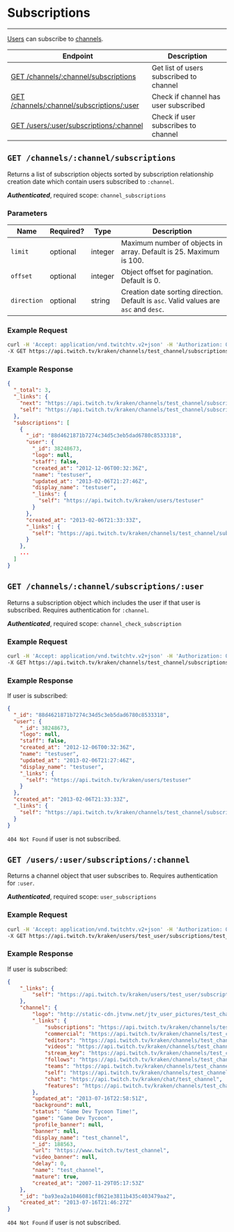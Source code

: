 # Subscriptions

***

[Users][users] can subscribe to [channels][channels].

| Endpoint | Description |
| ---- | --------------- |
| [GET /channels/:channel/subscriptions](/v2_resources/subscriptions.md#get-channelschannelsubscriptions) | Get list of users subscribed to channel |
| [GET /channels/:channel/subscriptions/:user](/v2_resources/subscriptions.md#get-channelschannelsubscriptionsuser) | Check if channel has user subscribed |
| [GET /users/:user/subscriptions/:channel](/v2_resources/subscriptions.md#get-usersusersubscriptionschannel) | Check if user subscribes to channel |

[users]: /v2_resources/users.md
[channels]: /v2_resources/channels.md

## `GET /channels/:channel/subscriptions`

Returns a list of subscription objects sorted by subscription relationship creation date which contain users subscribed to `:channel`.

*__Authenticated__*, required scope: `channel_subscriptions`

### Parameters

<table>
    <thead>
        <tr>
            <th>Name</th>
            <th>Required?</th>
            <th width="50">Type</th>
            <th width=100%>Description</th>
        </tr>
    </thead>
    <tbody>
        <tr>
            <td><code>limit</code></td>
            <td>optional</td>
            <td>integer</td>
            <td>Maximum number of objects in array. Default is 25. Maximum is 100.</td>
        </tr>
        <tr>
            <td><code>offset</code></td>
            <td>optional</td>
            <td>integer</td>
            <td>Object offset for pagination. Default is 0.</td>
        </tr>
        <tr>
            <td><code>direction</code></td>
            <td>optional</td>
            <td>string</td>
            <td>Creation date sorting direction. Default is <code>asc</code>. Valid values are <code>asc</code> and <code>desc</code>.</td>
        </tr>
    </tbody>
</table>

### Example Request

```bash
curl -H 'Accept: application/vnd.twitchtv.v2+json' -H 'Authorization: OAuth <access_token>' \
-X GET https://api.twitch.tv/kraken/channels/test_channel/subscriptions
```

### Example Response

```json
{
  "_total": 3,
  "_links": {
    "next": "https://api.twitch.tv/kraken/channels/test_channel/subscriptions?limit=25&offset=25",
    "self": "https://api.twitch.tv/kraken/channels/test_channel/subscriptions?limit=25&offset=0"
  },
  "subscriptions": [
    {
      "_id": "88d4621871b7274c34d5c3eb5dad6780c8533318",
      "user": {
        "_id": 38248673,
        "logo": null,
        "staff": false,
        "created_at": "2012-12-06T00:32:36Z",
        "name": "testuser",
        "updated_at": "2013-02-06T21:27:46Z",
        "display_name": "testuser",
        "_links": {
          "self": "https://api.twitch.tv/kraken/users/testuser"
        }
      },
      "created_at": "2013-02-06T21:33:33Z",
      "_links": {
        "self": "https://api.twitch.tv/kraken/channels/test_channel/subscriptions/testuser"
      }
    },
    ...
  ]
}
```

## `GET /channels/:channel/subscriptions/:user`

Returns a subscription object which includes the user if that user is subscribed. Requires authentication for `:channel`.

*__Authenticated__*, required scope: `channel_check_subscription`

### Example Request

```bash
curl -H 'Accept: application/vnd.twitchtv.v2+json' -H 'Authorization: OAuth <access_token>' \
-X GET https://api.twitch.tv/kraken/channels/test_channel/subscriptions/testuser
```

### Example Response

If user is subscribed:

```json
{
  "_id": "88d4621871b7274c34d5c3eb5dad6780c8533318",
  "user": {
    "_id": 38248673,
    "logo": null,
    "staff": false,
    "created_at": "2012-12-06T00:32:36Z",
    "name": "testuser",
    "updated_at": "2013-02-06T21:27:46Z",
    "display_name": "testuser",
    "_links": {
      "self": "https://api.twitch.tv/kraken/users/testuser"
    }
  },
  "created_at": "2013-02-06T21:33:33Z",
  "_links": {
    "self": "https://api.twitch.tv/kraken/channels/test_channel/subscriptions/testuser"
  }
}
```

`404 Not Found` if user is not subscribed.

## `GET /users/:user/subscriptions/:channel`

Returns a channel object that user subscribes to. Requires authentication for `:user`.

*__Authenticated__*, required scope: `user_subscriptions`

### Example Request

```bash
curl -H 'Accept: application/vnd.twitchtv.v2+json' -H 'Authorization: OAuth <access_token>' \
-X GET https://api.twitch.tv/kraken/users/test_user/subscriptions/test_channel
```

### Example Response

If user is subscribed:

```json
{
    "_links": {
        "self": "https://api.twitch.tv/kraken/users/test_user/subscriptions/test_channel"
    },
    "channel": {
        "logo": "http://static-cdn.jtvnw.net/jtv_user_pictures/test_channel-profile_image-db450d501aa3e884-300x300.jpeg",
        "_links": {
            "subscriptions": "https://api.twitch.tv/kraken/channels/test_channel/subscriptions",
            "commercial": "https://api.twitch.tv/kraken/channels/test_channel/commercial",
            "editors": "https://api.twitch.tv/kraken/channels/test_channel/editors",
            "videos": "https://api.twitch.tv/kraken/channels/test_channel/videos",
            "stream_key": "https://api.twitch.tv/kraken/channels/test_channel/stream_key",
            "follows": "https://api.twitch.tv/kraken/channels/test_channel/follows",
            "teams": "https://api.twitch.tv/kraken/channels/test_channel/teams",
            "self": "https://api.twitch.tv/kraken/channels/test_channel",
            "chat": "https://api.twitch.tv/kraken/chat/test_channel",
            "features": "https://api.twitch.tv/kraken/channels/test_channel/features"
        },
        "updated_at": "2013-07-16T22:58:51Z",
        "background": null,
        "status": "Game Dev Tycoon Time!",
        "game": "Game Dev Tycoon",
        "profile_banner": null,
        "banner": null,
        "display_name": "test_channel",
        "_id": 188563,
        "url": "https://www.twitch.tv/test_channel",
        "video_banner": null,
        "delay": 0,
        "name": "test_channel",
        "mature": true,
        "created_at": "2007-11-29T05:17:53Z"
    },
    "_id": "ba93ea2a1046081cf8621e3811b435c403479aa2",
    "created_at": "2013-07-16T21:46:27Z"
}
```

`404 Not Found` if user is not subscribed.
